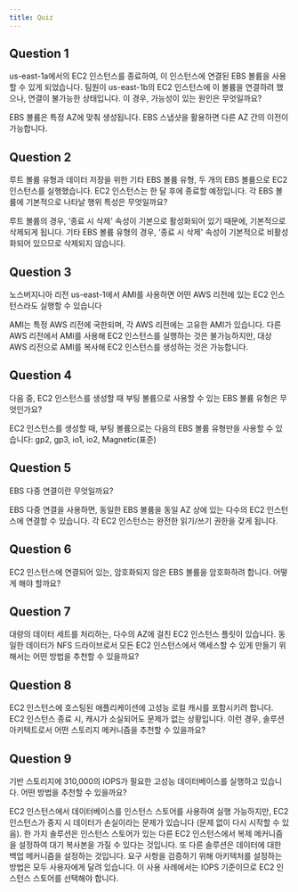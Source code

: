 ```yaml
---
title: Quiz
---
```


## Question 1
us-east-1a에서의 EC2 인스턴스를 종료하여, 이 인스턴스에 연결된 EBS 볼륨을 사용할 수 있게 되었습니다. 팀원이 us-east-1b의 EC2 인스턴스에 이 볼륨을 연결하려 했으나, 연결이 불가능한 상태입니다. 이 경우, 가능성이 있는 원인은 무엇일까요?

EBS 볼륨은 특정 AZ에 맞춰 생성됩니다. EBS 스냅샷을 활용하면 다른 AZ 간의 이전이 가능합니다.


## Question 2
루트 볼륨 유형과 데이터 저장을 위한 기타 EBS 볼륨 유형, 두 개의 EBS 볼륨으로 EC2 인스턴스를 실행했습니다. EC2 인스턴스는 한 달 후에 종료할 예정입니다. 각 EBS 볼륨에 기본적으로 나타날 행위 특성은 무엇일까요?

루트 볼륨의 경우, ‘종료 시 삭제' 속성이 기본으로 활성화되어 있기 때문에, 기본적으로 삭제되게 됩니다. 기타 EBS 볼륨 유형의 경우, ‘종료 시 삭제' 속성이 기본적으로 비활성화되어 있으므로 삭제되지 않습니다.


## Question 3
노스버지니아 리전 us-east-1에서 AMI를 사용하면 어떤 AWS 리전에 있는 EC2 인스턴스라도 실행할 수 있습니다

AMI는 특정 AWS 리전에 국한되며, 각 AWS 리전에는 고유한 AMI가 있습니다. 다른 AWS 리전에서 AMI를 사용해 EC2 인스턴스를 실행하는 것은 불가능하지만, 대상 AWS 리전으로 AMI를 복사해 EC2 인스턴스를 생성하는 것은 가능합니다.


## Question 4
다음 중, EC2 인스턴스를 생성할 때 부팅 볼륨으로 사용할 수 있는 EBS 볼륨 유형은 무엇인가요?

EC2 인스턴스를 생성할 때, 부팅 볼륨으로는 다음의 EBS 볼륨 유형만을 사용할 수 있습니다: gp2, gp3, io1, io2, Magnetic(표준)


## Question 5
EBS 다중 연결이란 무엇일까요?

EBS 다중 연결을 사용하면, 동일한 EBS 볼륨을 동일 AZ 상에 있는 다수의 EC2 인스턴스에 연결할 수 있습니다. 각 EC2 인스턴스는 완전한 읽기/쓰기 권한을 갖게 됩니다.


## Question 6
EC2 인스턴스에 연결되어 있는, 암호화되지 않은 EBS 볼륨을 암호화하려 합니다. 어떻게 해야 할까요?


## Question 7
대량의 데이터 세트를 처리하는, 다수의 AZ에 걸친 EC2 인스턴스 플릿이 있습니다. 동일한 데이터가 NFS 드라이브로서 모든 EC2 인스턴스에서 액세스할 수 있게 만들기 위해서는 어떤 방법을 추천할 수 있을까요?


## Question 8
EC2 인스턴스에 호스팅된 애플리케이션에 고성능 로컬 캐시를 포함시키려 합니다. EC2 인스턴스 종료 시, 캐시가 소실되어도 문제가 없는 상황입니다. 이런 경우, 솔루션 아키텍트로서 어떤 스토리지 메커니즘을 추천할 수 있을까요?


## Question 9
기반 스토리지에 310,000의 IOPS가 필요한 고성능 데이터베이스를 실행하고 있습니다. 어떤 방법을 추천할 수 있을까요?

EC2 인스턴스에서 데이터베이스를 인스턴스 스토어를 사용하여 실행 가능하지만, EC2 인스턴스가 중지 시 데이터가 손실이라는 문제가 있습니다 (문제 없이 다시 시작할 수 있음). 한 가지 솔루션은 인스턴스 스토어가 있는 다른 EC2 인스턴스에서 복제 메커니즘을 설정하여 대기 복사본을 가질 수 있다는 것입니다. 또 다른 솔루션은 데이터에 대한 백업 메커니즘을 설정하는 것입니다. 요구 사항을 검증하기 위해 아키텍처를 설정하는 방법은 모두 사용자에게 달려 있습니다. 이 사용 사례에서는 IOPS 기준이므로 EC2 인스턴스 스토어를 선택해야 합니다.


